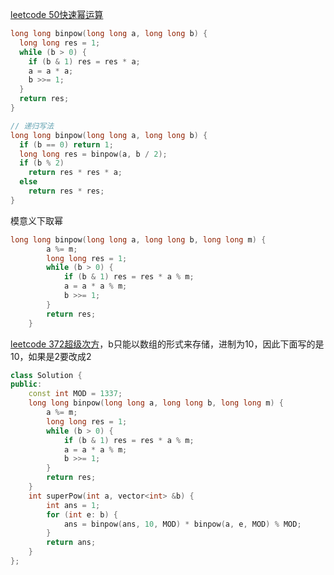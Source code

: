 [leetcode 50快速幂运算](https://leetcode.cn/problems/powx-n/)

```c++
long long binpow(long long a, long long b) {
  long long res = 1;
  while (b > 0) {
    if (b & 1) res = res * a;
    a = a * a;
    b >>= 1;
  }
  return res;
}

// 递归写法
long long binpow(long long a, long long b) {
  if (b == 0) return 1;
  long long res = binpow(a, b / 2);
  if (b % 2)
    return res * res * a;
  else
    return res * res;
}
```

模意义下取幂

```c++
long long binpow(long long a, long long b, long long m) {
        a %= m;
        long long res = 1;
        while (b > 0) {
            if (b & 1) res = res * a % m;
            a = a * a % m;
            b >>= 1;
        }
        return res;
    }
```

[leetcode 372超级次方](https://leetcode.cn/problems/super-pow/description/)，b只能以数组的形式来存储，进制为10，因此下面写的是10，如果是2要改成2

```c++
class Solution {
public:
    const int MOD = 1337;
    long long binpow(long long a, long long b, long long m) {
        a %= m;
        long long res = 1;
        while (b > 0) {
            if (b & 1) res = res * a % m;
            a = a * a % m;
            b >>= 1;
        }
        return res;
    }
    int superPow(int a, vector<int> &b) {
        int ans = 1;
        for (int e: b) {
            ans = binpow(ans, 10, MOD) * binpow(a, e, MOD) % MOD;
        }
        return ans;
    }
};
```


